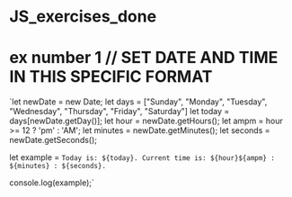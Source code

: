 ﻿# JS_exercises_done
# ex number 1 // SET DATE AND TIME IN THIS SPECIFIC FORMAT

`let newDate = new Date;
let days = ["Sunday", "Monday", "Tuesday", "Wednesday", "Thursday", "Friday", "Saturday"]
let today = days[newDate.getDay()];
let hour = newDate.getHours();
let ampm = hour >= 12 ? 'pm' : 'AM';
let minutes = newDate.getMinutes();
let seconds = newDate.getSeconds();

let example = `Today is: ${today}.
Current time is: ${hour}${ampm} : ${minutes} : ${seconds}. 
`

console.log(example);`
